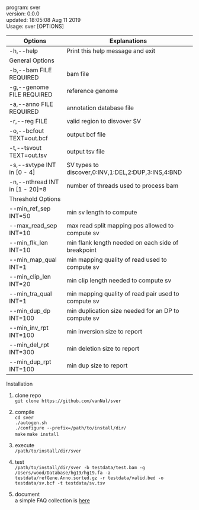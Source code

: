 program: sver  
version: 0.0.0  
updated: 18:05:08 Aug 11 2019  
Usage: sver [OPTIONS]  

 
|Options                           | Explanations
|----------------------------------|-----------------------------------------------------
|  -h,--help                       | Print this help message and exit
|General Options
|  -b,--bam FILE REQUIRED          | bam file
|  -g,--genome FILE REQUIRED       | reference genome
|  -a,--anno FILE REQUIRED         | annotation database file
|  -r,--reg FILE                   | valid region to disvover SV
|  -o,--bcfout TEXT=out.bcf        | output bcf file
|  -t,--tsvout TEXT=out.tsv        | output tsv file
|  -s,--svtype INT in [0 - 4]      | SV types to discover,0:INV,1:DEL,2:DUP,3:INS,4:BND
|  -n,--nthread INT in [1 - 20]=8  | number of threads used to process bam
|Threshold Options
|  --min_ref_sep INT=50            | min sv length to compute
|  --max_read_sep INT=10           | max read split mapping pos allowed to compute sv
|  --min_flk_len INT=10            | min flank length needed on each side of breakpoint
|  --min_map_qual INT=1            | min mapping quality of read used to compute sv
|  --min_clip_len INT=20           | min clip length needed to compute sv
|  --min_tra_qual INT=1            | min mapping quality of read pair used to compute sv
|  --min_dup_dp INT=100            | min duplication size needed for an DP to compute sv
|  --min_inv_rpt INT=100           | min inversion size to report
|  --min_del_rpt INT=300           | min deletion size to report
|  --min_dup_rpt INT=100           | min dup size to report

Installation   

1. clone repo   
`git clone https://github.com/vanNul/sver`  

2. compile  
`cd sver`    
`./autogen.sh`   
`./configure --prefix=/path/to/install/dir/`  
`make` 
`make install`

3. execute  
`/path/to/install/dir/sver` 

4. test  
`/path/to/install/dir/sver -b testdata/test.bam -g /Users/wood/Database/hg19/hg19.fa -a testdata/refGene.Anno.sorted.gz -r testdata/valid.bed -o testdata/sv.bcf -t testdata/sv.tsv` 

5. document  
a simple FAQ collection is [here](./doc/README.md)
